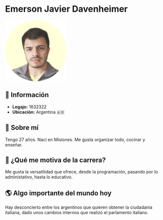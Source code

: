 # Emerson Javier Davenheimer

<img src="foto-perfil.png" alt="Mi foto" width="200">

## 📌 Información  
- **Legajo:** 1632322  
- **Ubicación:** Argentina 🇦🇷  
  

## 📌 Sobre mí  
Tengo 27 años. Nací en Misiones. Me gusta organizar todo, cocinar y enseñar.

## 📌 ¿Qué me motiva de la carrera?
Me gusta la versatilidad que ofrece, desde la programación, pasando por lo administativo, hasta lo educativo.


## 🌎 Algo importante del mundo hoy  
Hay desconcierto entre los argentinos que quieren obtener la ciudadania italiana, dado unos cambios internos que realizó el parlamento italiano.  
